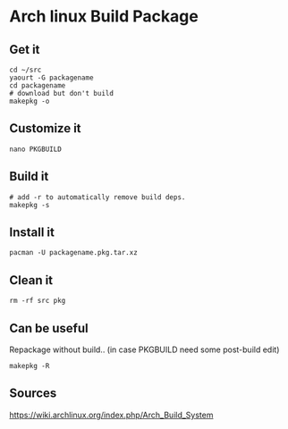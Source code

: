 Arch linux Build Package
=======================

Get it 
------

    cd ~/src
    yaourt -G packagename 
    cd packagename
    # download but don't build
    makepkg -o

Customize it
------------

    nano PKGBUILD 


Build it 
--------

    # add -r to automatically remove build deps.
    makepkg -s


Install it 
----------

    pacman -U packagename.pkg.tar.xz 


Clean it 
--------

    rm -rf src pkg 

Can be useful 
-------------

Repackage without build.. (in case PKGBUILD need some post-build edit) 

    makepkg -R 

Sources 
-------

https://wiki.archlinux.org/index.php/Arch_Build_System 

